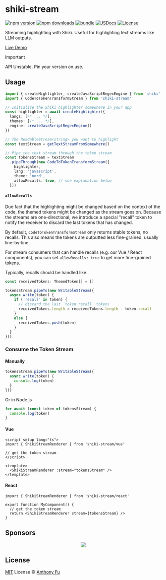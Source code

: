 # shiki-stream

[![npm version][npm-version-src]][npm-version-href]
[![npm downloads][npm-downloads-src]][npm-downloads-href]
[![bundle][bundle-src]][bundle-href]
[![JSDocs][jsdocs-src]][jsdocs-href]
[![License][license-src]][license-href]

Streaming highlighting with Shiki. Useful for highlighting text streams like LLM outputs.

[Live Demo](https://shiki-stream.netlify.app/)

> [!IMPORTANT]
> API Unstable. Pin your version on use.

## Usage

```ts
import { createHighlighter, createJavaScriptRegexEngine } from 'shiki'
import { CodeToTokenTransformStream } from 'shiki-stream'

// Initialize the Shiki highlighter somewhere in your app
const highlighter = await createHighlighter({
  langs: [/* ... */],
  themes: [/* ... */],
  engine: createJavaScriptRegexEngine()
})

// The ReadableStream<string> you want to highlight
const textStream = getTextStreamFromSomewhere()

// Pipe the text stream through the token stream
const tokensStream = textStream
  .pipeThrough(new CodeToTokenTransformStream({
    highlighter,
    lang: 'javascript',
    theme: 'nord',
    allowRecalls: true, // see explanation below
  }))
```

#### `allowRecalls`

Due fact that the highlighting might be changed based on the context of the code, the themed tokens might be changed as the stream goes on. Because the streams are one-directional, we introduce a special "recall" token to notify the receiver to discard the last tokens that has changed.

By default, `CodeToTokenTransformStream` only returns stable tokens, no recalls. This also means the tokens are outputted less fine-grained, usually line-by-line.

For stream consumers that can handle recalls (e.g. our Vue / React components), you can set `allowRecalls: true` to get more fine-grained tokens.

Typically, recalls should be handled like:

```ts
const receivedTokens: ThemedToken[] = []

tokensStream.pipeTo(new WritableStream({
  async write(token) {
    if ('recall' in token) {
      // discard the last `token.recall` tokens
      receivedTokens.length = receivedTokens.length - token.recall
    }
    else {
      receivedTokens.push(token)
    }
  }
}))
```

### Consume the Token Stream

#### Manually

```ts
tokensStream.pipeTo(new WritableStream({
  async write(token) {
    console.log(token)
  }
}))
```

Or in Node.js

```ts
for await (const token of tokensStream) {
  console.log(token)
}
```

#### Vue

```vue
<script setup lang="ts">
import { ShikiStreamRenderer } from 'shiki-stream/vue'

// get the token stream
</script>

<template>
  <ShikiStreamRenderer :stream="tokensStream" />
</template>
```

#### React

```tsx
import { ShikiStreamRenderer } from 'shiki-stream/react'

export function MyComponent() {
  // get the token stream
  return <ShikiStreamRenderer stream={tokensStream} />
}
```

## Sponsors

<p align="center">
  <a href="https://cdn.jsdelivr.net/gh/antfu/static/sponsors.svg">
    <img src='https://cdn.jsdelivr.net/gh/antfu/static/sponsors.svg'/>
  </a>
</p>

## License

[MIT](./LICENSE) License © [Anthony Fu](https://github.com/antfu)

<!-- Badges -->

[npm-version-src]: https://img.shields.io/npm/v/shiki-stream?style=flat&colorA=080f12&colorB=1fa669
[npm-version-href]: https://npmjs.com/package/shiki-stream
[npm-downloads-src]: https://img.shields.io/npm/dm/shiki-stream?style=flat&colorA=080f12&colorB=1fa669
[npm-downloads-href]: https://npmjs.com/package/shiki-stream
[bundle-src]: https://img.shields.io/bundlephobia/minzip/shiki-stream?style=flat&colorA=080f12&colorB=1fa669&label=minzip
[bundle-href]: https://bundlephobia.com/result?p=shiki-stream
[license-src]: https://img.shields.io/github/license/antfu/shiki-stream.svg?style=flat&colorA=080f12&colorB=1fa669
[license-href]: https://github.com/antfu/shiki-stream/blob/main/LICENSE
[jsdocs-src]: https://img.shields.io/badge/jsdocs-reference-080f12?style=flat&colorA=080f12&colorB=1fa669
[jsdocs-href]: https://www.jsdocs.io/package/shiki-stream
